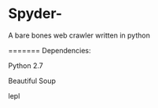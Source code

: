 Spyder-
=======

A bare bones web crawler written in python

=======
Dependencies:

Python 2.7

Beautiful Soup

lepl


